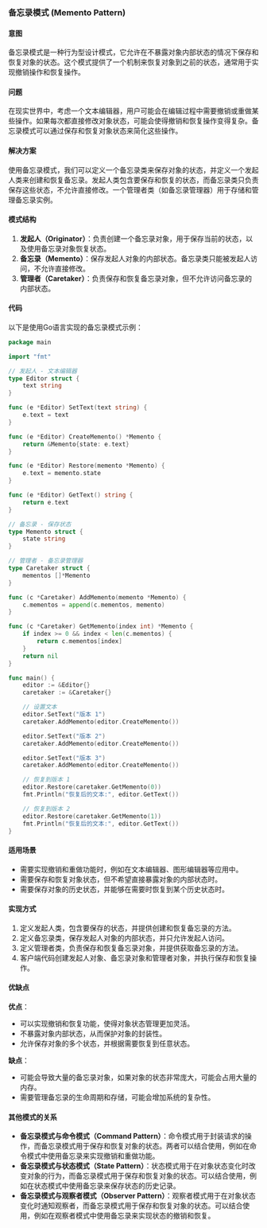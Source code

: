 ### 备忘录模式 (Memento Pattern)

#### 意图
备忘录模式是一种行为型设计模式，它允许在不暴露对象内部状态的情况下保存和恢复对象的状态。这个模式提供了一个机制来恢复对象到之前的状态，通常用于实现撤销操作和恢复操作。

#### 问题
在现实世界中，考虑一个文本编辑器，用户可能会在编辑过程中需要撤销或重做某些操作。如果每次都直接修改对象状态，可能会使得撤销和恢复操作变得复杂。备忘录模式可以通过保存和恢复对象状态来简化这些操作。

#### 解决方案
使用备忘录模式，我们可以定义一个备忘录类来保存对象的状态，并定义一个发起人类来创建和恢复备忘录。发起人类包含要保存和恢复的状态，而备忘录类只负责保存这些状态，不允许直接修改。一个管理者类（如备忘录管理器）用于存储和管理备忘录实例。

#### 模式结构
1. **发起人（Originator）**：负责创建一个备忘录对象，用于保存当前的状态，以及使用备忘录对象恢复状态。
2. **备忘录（Memento）**：保存发起人对象的内部状态。备忘录类只能被发起人访问，不允许直接修改。
3. **管理者（Caretaker）**：负责保存和恢复备忘录对象，但不允许访问备忘录的内部状态。

#### 代码
以下是使用Go语言实现的备忘录模式示例：

```go
package main

import "fmt"

// 发起人 - 文本编辑器
type Editor struct {
    text string
}

func (e *Editor) SetText(text string) {
    e.text = text
}

func (e *Editor) CreateMemento() *Memento {
    return &Memento{state: e.text}
}

func (e *Editor) Restore(memento *Memento) {
    e.text = memento.state
}

func (e *Editor) GetText() string {
    return e.text
}

// 备忘录 - 保存状态
type Memento struct {
    state string
}

// 管理者 - 备忘录管理器
type Caretaker struct {
    mementos []*Memento
}

func (c *Caretaker) AddMemento(memento *Memento) {
    c.mementos = append(c.mementos, memento)
}

func (c *Caretaker) GetMemento(index int) *Memento {
    if index >= 0 && index < len(c.mementos) {
        return c.mementos[index]
    }
    return nil
}

func main() {
    editor := &Editor{}
    caretaker := &Caretaker{}

    // 设置文本
    editor.SetText("版本 1")
    caretaker.AddMemento(editor.CreateMemento())

    editor.SetText("版本 2")
    caretaker.AddMemento(editor.CreateMemento())

    editor.SetText("版本 3")
    caretaker.AddMemento(editor.CreateMemento())

    // 恢复到版本 1
    editor.Restore(caretaker.GetMemento(0))
    fmt.Println("恢复后的文本:", editor.GetText())

    // 恢复到版本 2
    editor.Restore(caretaker.GetMemento(1))
    fmt.Println("恢复后的文本:", editor.GetText())
}
```

#### 适用场景
- 需要实现撤销和重做功能时，例如在文本编辑器、图形编辑器等应用中。
- 需要保存和恢复对象状态，但不希望直接暴露对象的内部状态时。
- 需要保存对象的历史状态，并能够在需要时恢复到某个历史状态时。

#### 实现方式
1. 定义发起人类，包含要保存的状态，并提供创建和恢复备忘录的方法。
2. 定义备忘录类，保存发起人对象的内部状态，并只允许发起人访问。
3. 定义管理者类，负责保存和恢复备忘录对象，并提供获取备忘录的方法。
4. 客户端代码创建发起人对象、备忘录对象和管理者对象，并执行保存和恢复操作。

#### 优缺点
**优点**：
- 可以实现撤销和恢复功能，使得对象状态管理更加灵活。
- 不暴露对象内部状态，从而保护对象的封装性。
- 允许保存对象的多个状态，并根据需要恢复到任意状态。

**缺点**：
- 可能会导致大量的备忘录对象，如果对象的状态非常庞大，可能会占用大量的内存。
- 需要管理备忘录的生命周期和存储，可能会增加系统的复杂性。

#### 其他模式的关系
- **备忘录模式与命令模式（Command Pattern）**：命令模式用于封装请求的操作，而备忘录模式用于保存和恢复对象的状态。两者可以结合使用，例如在命令模式中使用备忘录来实现撤销和重做功能。
- **备忘录模式与状态模式（State Pattern）**：状态模式用于在对象状态变化时改变对象的行为，而备忘录模式用于保存和恢复对象的状态。可以结合使用，例如在状态模式中使用备忘录来保存状态的历史记录。
- **备忘录模式与观察者模式（Observer Pattern）**：观察者模式用于在对象状态变化时通知观察者，而备忘录模式用于保存和恢复对象的状态。可以结合使用，例如在观察者模式中使用备忘录来实现状态的撤销和恢复。